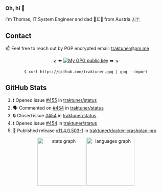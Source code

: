 ### Oh, hi 👋

I'm Thomas, IT System Engineer and dad 👶♊️👶 from Austria 🇦🇹

<!--
**traktuner/traktuner** is a ✨ _special_ ✨ repository because its `README.md` (this file) appears on your GitHub profile.

Here are some ideas to get you started:

- 🔭 I’m currently working on ...
- 🌱 I’m currently learning ...
- 👯 I’m looking to collaborate on ...
- 🤔 I’m looking for help with ...
- 💬 Ask me about ...
- 📫 How to reach me: ...
- 😄 Pronouns: ...
- ⚡ Fun fact: ...
-->

## Contact
📫 Feel free to reach out by PGP encrypted email:
traktuner@pm.me

<div align="center" markdown="1">

↙️ ⬅️ [![My GPG public key](https://img.shields.io/badge/PGP%20public%20key-6D4AFF?style=for-the-badge)](https://github.com/traktuner.gpg) ➡️ ↘️

```shell
$ curl https://github.com/traktuner.gpg | gpg --import
```

</div>

## GitHub Stats
<!--START_SECTION:activity-->
1. ❗ Opened issue [#455](https://github.com/traktuner/status/issues/455) in [traktuner/status](https://github.com/traktuner/status)
2. 🗣 Commented on [#454](https://github.com/traktuner/status/issues/454#issuecomment-2423047575) in [traktuner/status](https://github.com/traktuner/status)
3. 🔒 Closed issue [#454](https://github.com/traktuner/status/issues/454) in [traktuner/status](https://github.com/traktuner/status)
4. ❗ Opened issue [#454](https://github.com/traktuner/status/issues/454) in [traktuner/status](https://github.com/traktuner/status)
5. 🚀 Published release [v11.4.0.503-1](https://github.com/traktuner/docker-crashplan-pro/releases/tag/v11.4.0.503-1) in [traktuner/docker-crashplan-pro](https://github.com/traktuner/docker-crashplan-pro)
<!--END_SECTION:activity-->

<div align="center">
  <img src="https://github-readme-stats.vercel.app/api?username=traktuner&hide_title=false&hide_rank=false&show_icons=true&include_all_commits=true&count_private=true&disable_animations=false&theme=dracula&locale=en&hide_border=false&order=1" height="150" alt="stats graph"  />
  <img src="https://github-readme-stats.vercel.app/api/top-langs?username=traktuner&locale=en&hide_title=false&layout=compact&card_width=320&langs_count=5&theme=dracula&hide_border=false&order=2" height="150" alt="languages graph"  />
</div>
